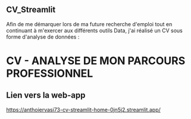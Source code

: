 ## CV_Streamlit

Afin de me démarquer lors de ma future recherche d'emploi tout en continuant à m'exercer aux différents outils Data, j'ai réalisé un CV sous forme d'analyse de données :

# CV - ANALYSE DE MON PARCOURS PROFESSIONNEL

## Lien vers la web-app
https://anthoiervasi73-cv-streamlit-home-0jn5j2.streamlit.app/
